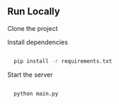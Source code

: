 ## Run Locally
 
Clone the project
 
Install dependencies
 
```bash

  pip install -r requirements.txt

```
 
Start the server
 
```bash

  python main.py

``` 
